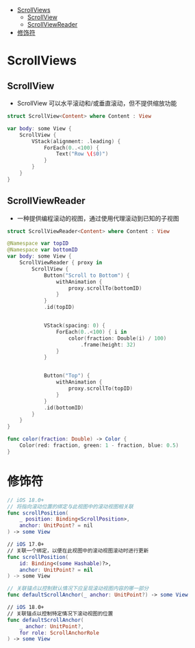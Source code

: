 <!-- @import "[TOC]" {cmd="toc" depthFrom=1 depthTo=6 orderedList=false} -->

<!-- code_chunk_output -->

- [ScrollViews](#scrollviews)
  - [ScrollView](#scrollview)
  - [ScrollViewReader](#scrollviewreader)
- [修饰符](#修饰符)

<!-- /code_chunk_output -->

# ScrollViews

## ScrollView

- ScrollView 可以水平滚动和/或垂直滚动，但不提供缩放功能

```swift
struct ScrollView<Content> where Content : View
```

```swift
var body: some View {
    ScrollView {
        VStack(alignment: .leading) {
            ForEach(0..<100) {
                Text("Row \($0)")
            }
        }
    }
}
```

## ScrollViewReader

- 一种提供编程滚动的视图，通过使用代理滚动到已知的子视图

```swift
struct ScrollViewReader<Content> where Content : View
```

```swift
@Namespace var topID
@Namespace var bottomID
var body: some View {
    ScrollViewReader { proxy in
        ScrollView {
            Button("Scroll to Bottom") {
                withAnimation {
                    proxy.scrollTo(bottomID)
                }
            }
            .id(topID)


            VStack(spacing: 0) {
                ForEach(0..<100) { i in
                    color(fraction: Double(i) / 100)
                        .frame(height: 32)
                }
            }


            Button("Top") {
                withAnimation {
                    proxy.scrollTo(topID)
                }
            }
            .id(bottomID)
        }
    }
}

func color(fraction: Double) -> Color {
    Color(red: fraction, green: 1 - fraction, blue: 0.5)
}
```

# 修饰符

```swift
// iOS 18.0+
// 将指向滚动位置的绑定与此视图中的滚动视图相关联
func scrollPosition(
    _ position: Binding<ScrollPosition>,
    anchor: UnitPoint? = nil
) -> some View

// iOS 17.0+
// 关联一个绑定，以便在此视图中的滚动视图滚动时进行更新
func scrollPosition(
    id: Binding<(some Hashable)?>,
    anchor: UnitPoint? = nil
) -> some View

// 关联锚点以控制默认情况下应呈现滚动视图内容的哪一部分
func defaultScrollAnchor(_ anchor: UnitPoint?) -> some View

// iOS 18.0+
// 关联锚点以控制特定情况下滚动视图的位置
func defaultScrollAnchor(
    _ anchor: UnitPoint?,
    for role: ScrollAnchorRole
) -> some View
```
